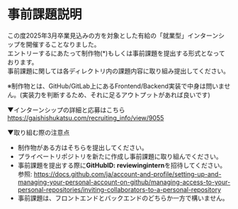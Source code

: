 # 事前課題説明
この度2025年3月卒業見込みの方を対象とした有給の「就業型」インターンシップを開催することなりました。<br>
エントリーするにあたって制作物(*)もしくは事前課題を提出する形式となっております。<br>
事前課題に関しては各ディレクトリ内の課題内容に取り組み提出してください。<br>

※制作物とは、GitHub/GitLab上にあるFrontend/Backend実装で中身は問いません。(実装力を判断するため、それに足るアウトプットがあれば良いです)

▼インターンシップの詳細と応募はこちら<br>
https://gaishishukatsu.com/recruiting_info/view/9055

▼取り組む際の注意点
- 制作物がある方はそちらを提出してください。
- プライベートリポジトリを新たに作成し事前課題に取り組んでください。
- 事前課題を提出する際に**GitHubID: reviewingintern**を招待してください。<br>
参照: https://docs.github.com/ja/account-and-profile/setting-up-and-managing-your-personal-account-on-github/managing-access-to-your-personal-repositories/inviting-collaborators-to-a-personal-repository
- 事前課題は、フロントエンドとバックエンドのどちらか一方で構いません。

